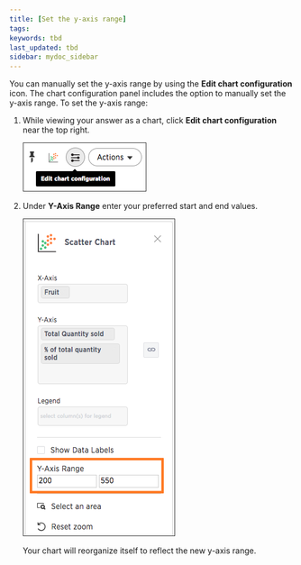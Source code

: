 ```yaml
---
title: [Set the y-axis range]
tags:
keywords: tbd
last_updated: tbd
sidebar: mydoc_sidebar
---
```

You can manually set the y-axis range by using the **Edit chart configuration** icon. The chart configuration panel includes the option to manually set the y-axis range. To set the y-axis range:

1. While viewing your answer as a chart, click **Edit chart configuration** near the top right.

     ![](/pages/images/edit_chart_configuration.png "Edit chart configuration icon")

2. Under **Y-Axis Range** enter your preferred start and end values.

     ![](/pages/images/y_axis_range.png "Y-Axis Range details")

    Your chart will reorganize itself to reflect the new y-axis range.
